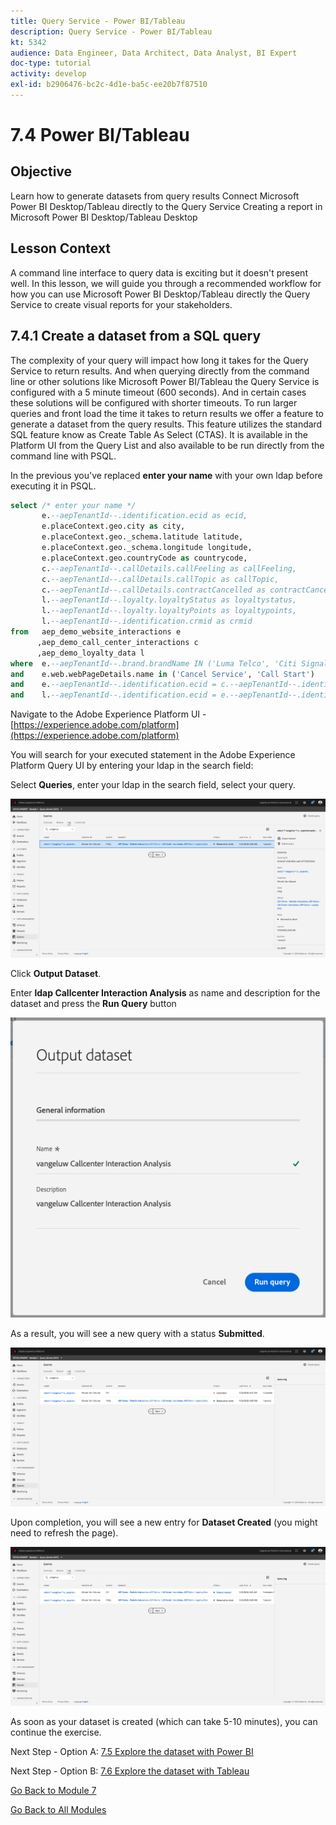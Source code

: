```yaml
---
title: Query Service - Power BI/Tableau
description: Query Service - Power BI/Tableau
kt: 5342
audience: Data Engineer, Data Architect, Data Analyst, BI Expert
doc-type: tutorial
activity: develop
exl-id: b2906476-bc2c-4d1e-ba5c-ee20b7f87510
---
```

# 7.4 Power BI/Tableau

## Objective

Learn how to generate datasets from query results
Connect Microsoft Power BI Desktop/Tableau directly to the Query Service
Creating a report in Microsoft Power BI Desktop/Tableau Desktop

## Lesson Context

A command line interface to query data is exciting but it doesn't present well. In this lesson, we will guide you through a recommended workflow for how you can use Microsoft Power BI Desktop/Tableau directly the Query Service to create visual reports for your stakeholders.

## 7.4.1 Create a dataset from a SQL query

The complexity of your query will impact how long it takes for the Query Service to return results. And when querying directly from the command line or other solutions like Microsoft Power BI/Tableau the Query Service is configured with a 5 minute timeout (600 seconds). And in certain cases these solutions will be configured with shorter timeouts. To run larger queries and front load the time it takes to return results we offer a feature to generate a dataset from the query results. This feature utilizes the standard SQL feature know as Create Table As Select (CTAS). It is available in the Platform UI from the Query List and also available to be run directly from the command line with PSQL.

In the previous you've replaced **enter your name** with your own ldap before executing it in PSQL.

```sql
select /* enter your name */
       e.--aepTenantId--.identification.ecid as ecid,
       e.placeContext.geo.city as city,
       e.placeContext.geo._schema.latitude latitude,
       e.placeContext.geo._schema.longitude longitude,
       e.placeContext.geo.countryCode as countrycode,
       c.--aepTenantId--.callDetails.callFeeling as callFeeling,
       c.--aepTenantId--.callDetails.callTopic as callTopic,
       c.--aepTenantId--.callDetails.contractCancelled as contractCancelled,
       l.--aepTenantId--.loyalty.loyaltyStatus as loyaltystatus,
       l.--aepTenantId--.loyalty.loyaltyPoints as loyaltypoints,
       l.--aepTenantId--.identification.crmid as crmid
from   aep_demo_website_interactions e
      ,aep_demo_call_center_interactions c
      ,aep_demo_loyalty_data l
where  e.--aepTenantId--.brand.brandName IN ('Luma Telco', 'Citi Signal')
and    e.web.webPageDetails.name in ('Cancel Service', 'Call Start')
and    e.--aepTenantId--.identification.ecid = c.--aepTenantId--.identification.ecid
and    l.--aepTenantId--.identification.ecid = e.--aepTenantId--.identification.ecid;
```

Navigate to the Adobe Experience Platform UI - [https://experience.adobe.com/platform](https://experience.adobe.com/platform)

You will search for your executed statement in the Adobe Experience Platform Query UI by entering your ldap in the search field:

Select **Queries**, enter your ldap in the search field, select your query.

![search-query-for-ctas.png](./images/search-query-for-ctas.png)

Click **Output Dataset**.

Enter **ldap Callcenter Interaction Analysis** as name and description for the dataset and press the **Run Query** button

![create-ctas-dataset.png](./images/create-ctas-dataset.png)

As a result, you will see a new query with a status **Submitted**.

![ctas-query-submitted.png](./images/ctas-query-submitted.png)

Upon completion, you will see a new entry for **Dataset Created** (you might need to refresh the page).

![ctas-dataset-created.png](./images/ctas-dataset-created.png)

As soon as your dataset is created (which can take 5-10 minutes), you can continue the exercise.

Next Step - Option A: [7.5 Explore the dataset with Power BI](./ex5.md)

Next Step - Option B: [7.6 Explore the dataset with Tableau](./ex6.md)

[Go Back to Module 7](./query-service.md)

[Go Back to All Modules](../../overview.md)
